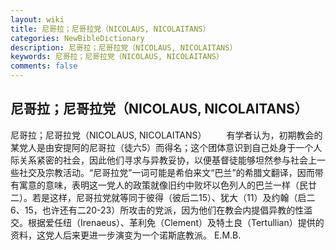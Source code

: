 ```yaml
---
layout: wiki
title: 尼哥拉；尼哥拉党（NICOLAUS, NICOLAITANS）
categories: NewBibleDictionary
description: 尼哥拉；尼哥拉党（NICOLAUS, NICOLAITANS）
keywords: 尼哥拉；尼哥拉党（NICOLAUS, NICOLAITANS）
comments: false
---
```


## 尼哥拉；尼哥拉党（NICOLAUS, NICOLAITANS）



尼哥拉；尼哥拉党（NICOLAUS, NICOLAITANS）
　　有学者认为，初期教会的某党人是由安提阿的尼哥拉（徒六5）而得名；这个团体意识到自己处身于一个人际关系紧密的社会，因此他们寻求与异教妥协，以便基督徒能够坦然参与社会上一些社交及宗教活动。“尼哥拉党”一词可能是希伯来文“巴兰”的希腊文翻译，因而带有寓意的意味，表明这一党人的政策就像旧约中败坏以色列人的巴兰一样（民廿二）。若是这样，尼哥拉党就等同于彼得（彼后二15）、犹大（11）及约翰（启二6、15，也许还有二20-23）所攻击的党派，因为他们在教会内提倡异教的性滥交。根据爱任纽（Irenaeus）、革利免（Clement）及特土良（Tertullian）提供的资料，这党人后来更进一步演变为一个诺斯底教派。
E.M.B.




